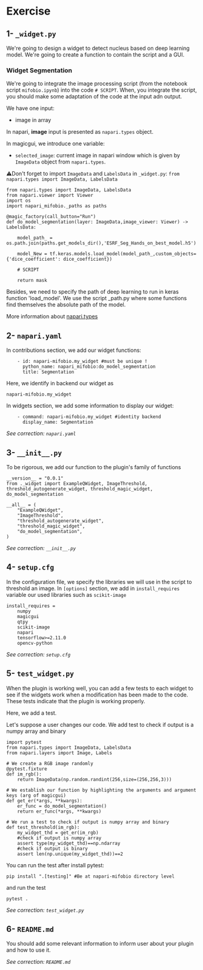 # Exercise

## 1- `_widget.py`

We're going to design a widget to detect nucleus based on deep learning model.
We're going to create a function to contain the script and a GUI.

### Widget Segmentation

We're going to integrate the image processing script (from the notebook script `mifobio.ipynb`) into the code `# SCRIPT`. When, you integrate the script, you should make some adaptation of the code at the input adn output.

We have one input:
- image in array

In napari, **image** input is presented as `napari.types` object.

In magicgui, we introduce one variable:
- `selected_image`: current image in napari window which is given by `ImageData` object from `napari.types`.

⚠️Don't forget to import `ImageData` and `LabelsData` in `_widget.py`: `from napari.types import ImageData, LabelsData`

```
from napari.types import ImageData, LabelsData
from napari.viewer import Viewer
import os
import napari_mifobio._paths as paths

@magic_factory(call_button="Run")
def do_model_segmentation(layer: ImageData,image_viewer: Viewer) -> LabelsData:

    model_path_ = os.path.join(paths.get_models_dir(),'ESRF_Seg_Hands_on_best_model.h5')

    model_New = tf.keras.models.load_model(model_path_,custom_objects={'dice_coefficient': dice_coefficient})

    # SCRIPT

    return mask
```

Besides, we need to specify the path of deep learning to run in keras function 'load_model'. We use the script _path.py where some functions find themselves the absolute path of the model.

More information about [napari.types](https://napari.org/stable/api/napari.types.html)

## 2- `napari.yaml`

In contributions section, we add our widget functions:
```
    - id: napari-mifobio.my_widget #must be unique !
      python_name: napari_mifobio:do_model_segmentation
      title: Segmentation
```
Here, we identify in backend our widget as
```
napari-mifobio.my_widget
```
In widgets section, we add some information to display our widget:
```
    - command: napari-mifobio.my_widget #identity backend
      display_name: Segmentation
```

*See correction: `napari.yaml`*

## 3- `__init__.py`
To be rigorous, we add our function to the plugin's family of functions
```
__version__ = "0.0.1"
from ._widget import ExampleQWidget, ImageThreshold, threshold_autogenerate_widget, threshold_magic_widget, do_model_segmentation

__all__ = (
    "ExampleQWidget",
    "ImageThreshold",
    "threshold_autogenerate_widget",
    "threshold_magic_widget",
    "do_model_segmentation",
)
```

*See correction: `__init__.py`*

## 4-  `setup.cfg`
In the configuration file, we specify the libraries we will use in the script to threshold an image. In `[options]` section, we add in `install_requires` variable our used libraries such as `scikit-image`
```
install_requires =
    numpy
    magicgui
    qtpy
    scikit-image
    napari
    tensorflow>=2.11.0
    opencv-python
```

*See correction: `setup.cfg`*

## 5-  `test_widget.py`

When the plugin is working well, you can add a few tests to each widget to see if the widgets work when a modification has been made to the code. These tests indicate that the plugin is working properly.

Here, we add a test.

Let's suppose a user changes our code.
We add test to check if output is a numpy array and binary

```
import pytest
from napari.types import ImageData, LabelsData
from napari.layers import Image, Labels

# We create a RGB image randomly
@pytest.fixture
def im_rgb():
    return ImageData(np.random.randint(256,size=(256,256,3)))

# We establish our function by highlighting the arguments and argument keys (arg of magicgui)
def get_er(*args, **kwargs):
    er_func = do_model_segmentation()
    return er_func(*args, **kwargs)

# We run a test to check if output is numpy array and binary
def test_threshold(im_rgb):
    my_widget_thd = get_er(im_rgb)
    #check if output is numpy array
    assert type(my_widget_thd)==np.ndarray
    #check if output is binary
    assert len(np.unique(my_widget_thd))==2
```

You can run the test after install pytest:
```
pip install ".[testing]" #Be at napari-mifobio directory level
```
and run the test
```
pytest .
```

*See correction: `test_widget.py`*

## 6-  `README.md`

You should add some relevant information to inform user about your plugin and how to use it.

*See correction: `README.md`*
